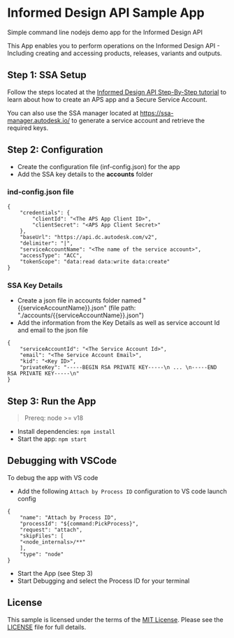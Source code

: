 # Informed Design API Sample App

Simple command line nodejs demo app for the Informed Design API

This App enables you to perform operations on the Informed Design API - Including creating and accessing products, releases, variants and outputs.

## Step 1: SSA Setup

Follow the steps located at the [Informed Design API Step-By-Step tutorial](https://aps.autodesk.com/en/docs/informed-design/v1/tutorials/before_you_begin/) to learn about how to create an APS app and a Secure Service Account.

You can also use the SSA manager located at https://ssa-manager.autodesk.io/ to generate a service account and retrieve the required keys.


## Step 2: Configuration

- Create the configuration file (inf-config.json) for the app
- Add the SSA key details to the **accounts** folder

### ind-config.json file
```
{
    "credentials": {
        "clientId": "<The APS App Client ID>",
        "clientSecret": "<APS App Client Secret>"
    },
    "baseUrl": "https://api.dc.autodesk.com/v2",
    "delimiter": "|",
    "serviceAccountName": "<The name of the service account>",
    "accessType": "ACC",
    "tokenScope": "data:read data:write data:create"
}
```

### SSA Key Details
- Create a json file in accounts folder named "{{serviceAccountName}}.json" (file path: "./accounts/{{serviceAccountName}}.json")
- Add the information from the Key Details as well as service account Id and email to the json file

```
{
    "serviceAccountId": "<The Service Account Id>",
    "email": "<The Service Account Email>",
    "kid": "<Key ID>",
    "privateKey": "-----BEGIN RSA PRIVATE KEY-----\n ... \n-----END RSA PRIVATE KEY-----\n"
}
```

## Step 3: Run the App

> Prereq: node >= v18

- Install dependencies: `npm install`
- Start the app: `npm start`

## Debugging with VSCode
To debug the app with VS code

- Add the following `Attach by Process ID` configuration to VS code launch config
```
{
    "name": "Attach by Process ID",
    "processId": "${command:PickProcess}",
    "request": "attach",
    "skipFiles": [
    "<node_internals>/**"
    ],
    "type": "node"
}
```
- Start the App (see Step 3)
- Start Debugging and select the Process ID for your terminal


## License

This sample is licensed under the terms of the [MIT License](http://opensource.org/licenses/MIT).
Please see the [LICENSE](LICENSE) file for full details.